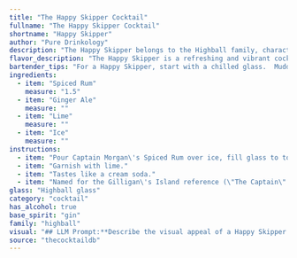 ```yaml
---
title: "The Happy Skipper Cocktail"
fullname: "The Happy Skipper Cocktail"
shortname: "Happy Skipper"
author: "Pure Drinkology"
description: "The Happy Skipper belongs to the Highball family, characterized by tall, refreshing drinks built with a spirit base and a carbonated mixer.  Its origins likely stem from the 19th century, when rum and ginger ale combinations were popular among seafaring men. "
flavor_description: "The Happy Skipper is a refreshing and vibrant cocktail. The spiced rum provides warm notes of cinnamon and clove, balanced by the crisp bite of ginger ale. A squeeze of lime adds a touch of tartness and acidity, creating a harmonious blend of sweet, spicy, and tangy flavors. The ice chills the drink to perfection, making it ideal for warm weather. "
bartender_tips: "For a Happy Skipper, start with a chilled glass.  Muddle lime wedges to release their oils and create a fragrant base.  Use a good quality spiced rum for depth of flavor.  Top with chilled ginger ale and stir gently, not shake, to maintain the fizz.  Garnish with a lime wheel and enjoy the refreshing, tropical vibe! "
ingredients:
  - item: "Spiced Rum"
    measure: "1.5"
  - item: "Ginger Ale"
    measure: ""
  - item: "Lime"
    measure: ""
  - item: "Ice"
    measure: ""
instructions:
  - item: "Pour Captain Morgan\'s Spiced Rum over ice, fill glass to top with Ginger Ale."
  - item: "Garnish with lime."
  - item: "Tastes like a cream soda."
  - item: "Named for the Gilligan\'s Island reference (\"The Captain\" *in* \"Ginger\" is a Happy Skipper!)."
glass: "Highball glass"
category: "cocktail"
has_alcohol: true
base_spirit: "gin"
family: "highball"
visual: "## LLM Prompt:**Describe the visual appeal of a Happy Skipper cocktail. Imagine a tall glass filled with ice, a vibrant amber-colored Spiced Rum, topped with bubbly Ginger Ale, and a wedge of Lime. Focus on the following aspects:*** **The color and clarity of the drink:** How does the amber rum blend with the clear ginger ale? Is it layered or does it create a single, mixed hue? * **The texture and movement:**  Does the ginger ale create a bubbly head? What happens when the lime wedge is squeezed? * **The interplay of light:** Does the ice sparkle in the glass? How does the light refract through the rum and ginger ale? * **The overall impression:**  Does the cocktail evoke a sense of refreshing lightness or a festive warmth? **Remember to use evocative language and sensory details to paint a vivid picture of this tropical cocktail.** "
source: "thecocktaildb"
---
```


